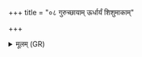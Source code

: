 +++
title = "०८ गुरुच्छायाम् ऊर्धार्यं शिशुमाकाम्"

+++
<details><summary>मूलम् (GR)</summary>

गुरुच्छायाम् ऊर्धार्यं  
शिशुमाकां प्रतिश्रुकाम् ।  
अतिदुह्नां विचलन्तीं वितूलुमाम् ।  
सर्वाश् चण्डस्य नप्त्यो  
नाशयामः सदान्वाः ॥
</details>